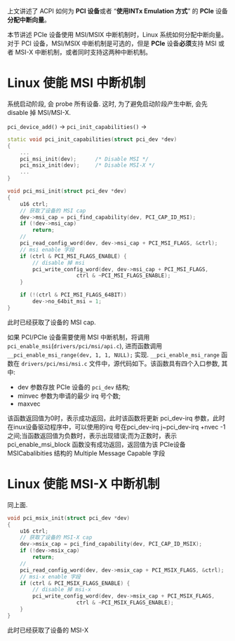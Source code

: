 
上文讲述了 ACPI 如何为 **PCI 设备**或者 “**使用INTx Emulation 方式**” 的 **PCIe** 设备**分配中断向量**。

本节讲述 PCIe 设备使用 MSI/MSIX 中断机制时，Linux 系统如何分配中断向量。对于 PCI 设备，MSI/MSIX 中断机制是可选的，但是 **PCIe** 设备**必须**支持 MSI 或者 MSI-X 中断机制，或者同时支持这两种中断机制。

# Linux 使能 MSI 中断机制

系统启动阶段, 会 probe 所有设备. 这时, 为了避免启动阶段产生中断, 会先 disable 掉 MSI/MSI-X.

`pci_device_add()` -> `pci_init_capabilities()` -> 

```cpp
static void pci_init_capabilities(struct pci_dev *dev)
{
    ...
	pci_msi_init(dev);		/* Disable MSI */
	pci_msix_init(dev);		/* Disable MSI-X */
    ...
}
```

```cpp
void pci_msi_init(struct pci_dev *dev)
{
	u16 ctrl;
    // 获取了设备的 MSI cap
	dev->msi_cap = pci_find_capability(dev, PCI_CAP_ID_MSI);
	if (!dev->msi_cap)
		return;
    // 
	pci_read_config_word(dev, dev->msi_cap + PCI_MSI_FLAGS, &ctrl);
    // msi enable 字段
	if (ctrl & PCI_MSI_FLAGS_ENABLE) {
        // disable 掉 msi
		pci_write_config_word(dev, dev->msi_cap + PCI_MSI_FLAGS,
				      ctrl & ~PCI_MSI_FLAGS_ENABLE);
	}

	if (!(ctrl & PCI_MSI_FLAGS_64BIT))
		dev->no_64bit_msi = 1;
}
```

此时已经获取了设备的 MSI cap.

如果 PCI/PCIe 设备需要使用 MSI 中断机制，将调用 `pci_enable_msi`(`drivers/pci/msi/api.c`), 进而函数调用 `__pci_enable_msi_range(dev, 1, 1, NULL);` 实现. `__pci_enable_msi_range` 函数在 `drivers/pci/msi/msi.c` 文件中，源代码如下。该函数具有四个入口参数, 其中:

* dev 参数存放 PCIe 设备的 `pci_dev` 结构;
* minvec 参数为申请的最少 irq 号个数;
* maxvec 

该函数返回值为0时，表示成功返回，此时该函数将更新 pci_dev-irq 参数，此时在inux设备驱动程序中，可以使用的irq 号在pci_dev-irq j~pci_dev-irq +nvec -1之间;当函数返回值为负数时，表示出现错误;而为正数时，表示 pci_enable_msi_block 函数没有成功返回，返回值为该 PCIe设备 MSICabalibities 结构的 Multiple Message Capable 字段

# Linux 使能 MSI-X 中断机制

同上面.

```cpp
void pci_msix_init(struct pci_dev *dev)
{
	u16 ctrl;
    // 获取了设备的 MSI-X cap
	dev->msix_cap = pci_find_capability(dev, PCI_CAP_ID_MSIX);
	if (!dev->msix_cap)
		return;
    // 
	pci_read_config_word(dev, dev->msix_cap + PCI_MSIX_FLAGS, &ctrl);
    // msi-x enable 字段
	if (ctrl & PCI_MSIX_FLAGS_ENABLE) {
        // disable 掉 msi-x
		pci_write_config_word(dev, dev->msix_cap + PCI_MSIX_FLAGS,
				      ctrl & ~PCI_MSIX_FLAGS_ENABLE);
	}
}
```

此时已经获取了设备的 MSI-X 